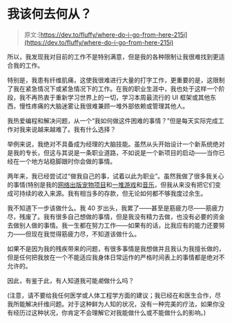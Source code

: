 # 我该何去何从？

> 原文:[https://dev.to/fluffy/where-do-i-go-from-here-215i](https://dev.to/fluffy/where-do-i-go-from-here-215i)

所以，我发现我对目前的工作不是特别满意，但是我的各种限制让我很难找到更适合我的工作。

特别是，我患有纤维肌痛，这使我很难进行大量的打字工作，更重要的是，这限制了我在紧急情况下或紧急情况下的工作。在我的职业生涯中，我也处于这样一个阶段，我不再热衷于重新学习世界上的一切，学习本周最流行的 UI 框架或其他东西，慢性疼痛的大脑迷雾让我很难兼顾一堆外部依赖或管理其他人。

我热爱编程和解决问题，从一个“我如何做这件困难的事情？”但是每天实际完成工作对我来说越来越难了。我有什么选择？

举例来说，我绝对不具备成为经理的大脑技能。虽然从头开始设计一个新系统绝对是我的专长，但这与其说是一条职业道路，不如说是一个新项目的启动——当你已经在一个地方站稳脚跟时你会做的事情。

两年来，我已经尝试过“做我自己的事，试着以此为职业”。虽然我做了很多我关心的事情(特别是我的[网络出版宠物项目](http://publ.beesbuzz.biz/)和[一堆游戏](https://fluffy.itch.io)和[音乐](https://sockpuppet.bandcamp.com)，但我从来没有把它们变成可持续的收入来源。我有相当多的存款，但无论如何都不够我度过余生。

我不知道下一步该做什么。我 40 岁出头，我累了——甚至是筋疲力尽——筋疲力尽，残废了。我有很多自己想做的事情，但是我没有精力去做，也没有必要的资金去做别人做的事情。我一生都在努力工作——如果有的话，比我应有的能力还要努力——但现在我觉得筋疲力尽，不知道该做什么。

如果不是因为我的残疾带来的问题，有很多事情是我想做并且我认为我擅长做的，但是任何把我放在一个不能适应我身体日常运作的严格时间表上的事情都是绝对不允许的。

因此，有鉴于此，有人知道我可能*能*做什么吗？

(注意，请不要给我任何医学或人体工程学方面的建议；我已经在和医生合作，尽我所能解决纤维问题。对于这种鲜为人知的状况，没有一种完美的疗法，如果你没有经历过这种状况，你肯定不会理解它对我能做什么或不能做什么的影响。)